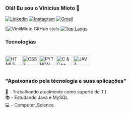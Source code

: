 ### Olá! Eu sou o Vinicius Mioto 👋

[![Linkedin](https://img.shields.io/badge/LinkedIn-0077B5?style=for-the-badge&logo=linkedin&logoColor=white)](https://www.linkedin.com/in/vinicius-mioto-de-assis-a66089243/)
[![Instagram](https://img.shields.io/badge/Instagram-E4405F?style=for-the-badge&logo=instagram&logoColor=white)](https://www.instagram.com/mioto_vini/)
[![Gmail](https://img.shields.io/badge/Gmail-D14836?style=for-the-badge&logo=gmail&logoColor=white)](viniciusmioto.contato@gmail.com)


[![ViniiMioto GitHub stats](https://github-readme-stats.vercel.app/api?username=ViniiMioto&show_icons=true&theme=tokyonight)
[![Top Langs](https://github-readme-stats.vercel.app/api/top-langs/?username=ViniiMioto)](https://github.com/ViniiMioto/github-readme-stats)

### Tecnologias
<div style="display: inline_block"><br/>
    <img align="center" alt="HTML5" height="30px" width="50px" src="https://cdn.jsdelivr.net/gh/devicons/devicon/icons/html5/html5-plain.svg"/>
    <img align="center" alt="CSS3" height="30px" width="50px" src="https://cdn.jsdelivr.net/gh/devicons/devicon/icons/css3/css3-plain.svg"/>
    <img align="center" alt="PYTHON" height="30px" width="50px" src="https://cdn.jsdelivr.net/gh/devicons/devicon/icons/python/python-original.svg"/>
    <img align="center" alt="C & C++" height="30px" width="50px" src="https://cdn.jsdelivr.net/gh/devicons/devicon/icons/c/c-plain.svg"/>
    <img align="center" alt="JAVA" height="30px" width="50px" src="https://cdn.jsdelivr.net/gh/devicons/devicon/icons/java/java-original.svg"/>
</div><br/>

### "Apaixonado pela técnologia e suas aplicações"<br/>

💼 - Trabalhando atualmente como suporte de T.I<br/>
📚 - Estudando Java e MySQL<br/>
💻 - Computer_Science
